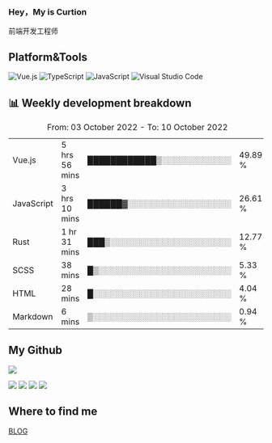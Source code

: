 ### Hey，My is Curtion
前端开发工程师
## Platform&Tools

![Vue.js](https://img.shields.io/badge/-Vue.js-4FC08D?style=flat-square&logo=Vue.js&logoColor=white)
![TypeScript](https://img.shields.io/badge/-TypeScript-007ACC?style=flat-square&logo=typescript&logoColor=white)
![JavaScript](https://img.shields.io/badge/-JavaScript-F7DF1E?style=flat-square&logo=javascript&logoColor=black)
![Visual Studio Code](https://img.shields.io/badge/-VSCode-007ACC?style=flat-square&logo=Visual-Studio-Code&logoColor=white)

## 📊 Weekly development breakdown

<!--START_SECTION:waka-->

<table><caption>From: 03 October 2022 - To: 10 October 2022</caption><tr><td>Vue.js</td><td>5 hrs 56 mins</td><td>████████████▒░░░░░░░░░░░░</td><td>49.89 %</td></tr><tr><td>JavaScript</td><td>3 hrs 10 mins</td><td>██████▓░░░░░░░░░░░░░░░░░░</td><td>26.61 %</td></tr><tr><td>Rust</td><td>1 hr 31 mins</td><td>███▒░░░░░░░░░░░░░░░░░░░░░</td><td>12.77 %</td></tr><tr><td>SCSS</td><td>38 mins</td><td>█▒░░░░░░░░░░░░░░░░░░░░░░░</td><td>5.33 %</td></tr><tr><td>HTML</td><td>28 mins</td><td>█░░░░░░░░░░░░░░░░░░░░░░░░</td><td>4.04 %</td></tr><tr><td>Markdown</td><td>6 mins</td><td>▒░░░░░░░░░░░░░░░░░░░░░░░░</td><td>0.94 %</td></tr></table>

<!--END_SECTION:waka-->

## My Github

![](http://github-profile-summary-cards.vercel.app/api/cards/profile-details?username=curtion&theme=nord_bright)

![](http://github-profile-summary-cards.vercel.app/api/cards/stats?username=curtion&theme=nord_bright)
![](http://github-profile-summary-cards.vercel.app/api/cards/productive-time?username=curtion&theme=nord_bright&utcOffset=8)
![](http://github-profile-summary-cards.vercel.app/api/cards/repos-per-language?username=curtion&theme=nord_bright)
![](http://github-profile-summary-cards.vercel.app/api/cards/most-commit-language?username=curtion&theme=nord_bright)

## Where to find me

[BLOG](https://blog.3gxk.net)
